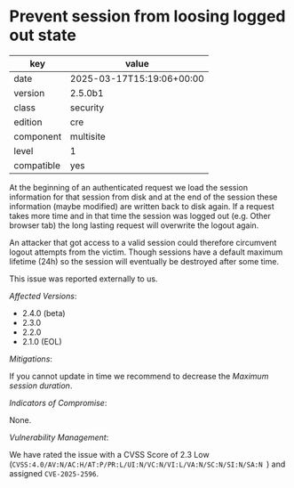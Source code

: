 [//]: # (werk v2)
# Prevent session from loosing logged out state

key        | value
---------- | ---
date       | 2025-03-17T15:19:06+00:00
version    | 2.5.0b1
class      | security
edition    | cre
component  | multisite
level      | 1
compatible | yes

At the beginning of an authenticated request we load the session information for that session from disk and at the end of the session these information (maybe modified) are written back to disk again.
If a request takes more time and in that time the session was logged out (e.g. Other browser tab) the long lasting request will overwrite the logout again.

An attacker that got access to a valid session could therefore circumvent logout attempts from the victim.
Though sessions have a default maximum lifetime (24h) so the session will eventually be destroyed after some time.

This issue was reported externally to us.

*Affected Versions*:

* 2.4.0 (beta)
* 2.3.0
* 2.2.0
* 2.1.0 (EOL)

*Mitigations*:

If you cannot update in time we recommend to decrease the *Maximum session duration*.

*Indicators of Compromise*:

None.

*Vulnerability Management*:

We have rated the issue with a CVSS Score of 2.3 Low (`CVSS:4.0/AV:N/AC:H/AT:P/PR:L/UI:N/VC:N/VI:L/VA:N/SC:N/SI:N/SA:N `) and assigned `CVE-2025-2596`.